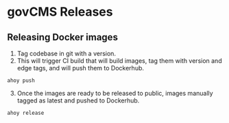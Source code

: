 # govCMS Releases

## Releasing Docker images
1. Tag codebase in git with a version.
2. This will trigger CI build that will build images, tag them with version and edge tags, and will push them to Dockerhub.
```
ahoy push
```
3. Once the images are ready to be released to public, images manually tagged as latest and pushed to Dockerhub.
```
ahoy release
```
